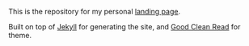 This is the repository for my personal [landing page](https://marco.garces.cc).

Built on top of [Jekyll](https://jekyllrb.com/) for generating the site, and [Good Clean Read](https://github.com/adueck/good-clean-read) for theme.
